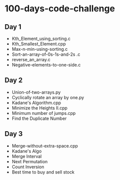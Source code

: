 # 100-days-code-challenge

## Day 1
- Kth_Element_using_sorting.c
- Kth_Smallest_Element.cpp
- Max-n-min-using-sorting.c
- Sort-an-array-of-0s-1s-and-2s .c
- reverse_an_array.c
- Negative-elements-to-one-side.c

## Day 2
- Union-of-two-arrays.py
- Cyclically rotate an array by one.py
- Kadane's Algorithm.cpp
- Minimize the Heights II.cpp 
- Minimum number of jumps.cpp 
- Find the Duplicate Number

## Day 3
- Merge-without-extra-space.cpp
- Kadane's Algo
- Merge Interval
- Next Permutation
- Count Inversion
- Best time to buy and sell stock
